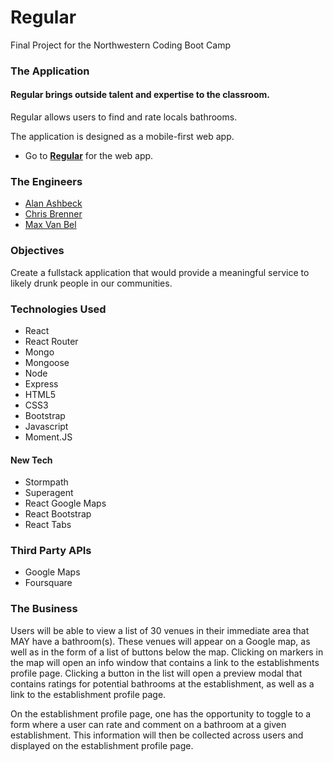 # Regular
Final Project for the Northwestern Coding Boot Camp
### The Application

#### Regular brings outside talent and expertise to the classroom.

Regular allows users to find and rate locals bathrooms. 

The application is designed as a mobile-first web app.

* Go to [**Regular**](https://cjb-final-project.herokuapp.com) for the web app.

### The Engineers

* [Alan Ashbeck](https://github.com/a-ashbeck)
* [Chris Brenner](https://github.com/cbrenner04)
* [Max Van Bel](https://github.com/mdvb1001)

### Objectives

Create a fullstack application that would provide a meaningful service to likely drunk people in our communities.

### Technologies Used

* React
* React Router
* Mongo
* Mongoose
* Node
* Express
* HTML5
* CSS3
* Bootstrap
* Javascript
* Moment.JS

#### New Tech

* Stormpath
* Superagent
* React Google Maps
* React Bootstrap
* React Tabs

### Third Party APIs

* Google Maps
* Foursquare

### The Business

Users will be able to view a list of 30 venues in their immediate area that MAY have a bathroom(s). These venues will appear on a Google map, as well as in the form of a list of buttons below the map. Clicking on markers in the map will open an info window that contains a link to the establishments profile page. Clicking a button in the list will open a preview modal that contains ratings for potential bathrooms at the establishment, as well as a link to the establishment profile page. 

On the establishment profile page, one has the opportunity to toggle to a form where a user can rate and comment on a bathroom at a given establishment. This information will then be collected across users and displayed on the establishment profile page.

